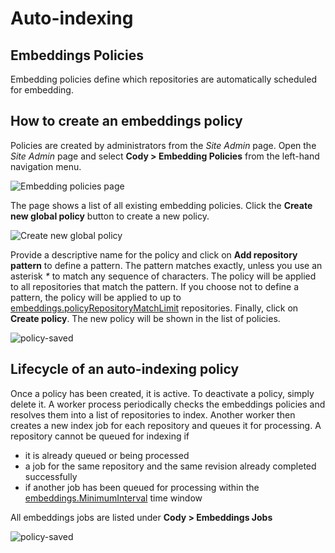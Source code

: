 # Auto-indexing

## Embeddings Policies

Embedding policies define which repositories are automatically scheduled for embedding.

## How to create an embeddings policy

Policies are created by administrators from the _Site Admin_ page.
Open the _Site Admin_ page and select **Cody > Embedding Policies** from the left-hand navigation menu.

<img src="https://storage.googleapis.com/sourcegraph-assets/docs/images/context/embeddings-policies.png" class="screenshot" alt="Embedding policies page">

The page shows a list of all existing embedding policies.
Click the **Create new global policy** button to create a new policy.

<img src="https://storage.googleapis.com/sourcegraph-assets/docs/images/context/new-policy-create.png" class="screenshot" alt="Create new global policy">

Provide a descriptive name for the policy and click on **Add repository pattern** to define a pattern.
The pattern matches exactly, unless you use an asterisk _*_ to match any sequence of characters.
The policy will be applied to all repositories that match the pattern.
If you choose not to define a pattern, the policy will be applied to up to [embeddings.policyRepositoryMatchLimit](./code_graph_context.md#configuring-global-policy-match-limit) repositories.
Finally, click on **Create policy**.
The new policy will be shown in the list of policies.

<img src="https://storage.googleapis.com/sourcegraph-assets/docs/images/context/new-policy-saved.png" class="screenshot" alt="policy-saved">

## Lifecycle of an auto-indexing policy

Once a policy has been created, it is active.
To deactivate a policy, simply delete it.
A worker process periodically checks the embeddings policies and resolves them into a list of repositories to index.
Another worker then creates a new index job for each repository and queues it for processing.
A repository cannot be queued for indexing if

- it is already queued or being processed
- a job for the same repository and the same revision already completed successfully
- if another job has been queued for processing within the [embeddings.MinimumInterval](./code_graph_context.md#adjust-the-minimum-time-interval-between-automatically-scheduled-embeddings) time window

All embeddings jobs are listed under **Cody > Embeddings Jobs**

<img src="https://storage.googleapis.com/sourcegraph-assets/docs/images/context/embeddings-jobs.png" class="screenshot" alt="policy-saved">
